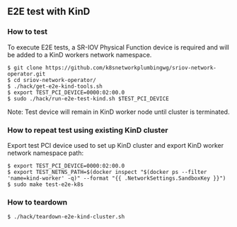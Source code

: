 ## E2E test with KinD
### How to test
To execute E2E tests, a SR-IOV Physical Function device is required and will be added to a KinD workers network namespace.
```
$ git clone https://github.com/k8snetworkplumbingwg/sriov-network-operator.git
$ cd sriov-network-operator/
$ ./hack/get-e2e-kind-tools.sh
$ export TEST_PCI_DEVICE=0000:02:00.0
$ sudo ./hack/run-e2e-test-kind.sh $TEST_PCI_DEVICE
```
Note: Test device will remain in KinD worker node until cluster is terminated.

### How to repeat test using existing KinD cluster
Export test PCI device used to set up KinD cluster and export KinD worker network namespace path:
```
$ export TEST_PCI_DEVICE=0000:02:00.0
$ export TEST_NETNS_PATH=$(docker inspect "$(docker ps --filter 'name=kind-worker' -q)" --format "{{ .NetworkSettings.SandboxKey }}")
$ sudo make test-e2e-k8s
```

### How to teardown

```
$ ./hack/teardown-e2e-kind-cluster.sh
```
